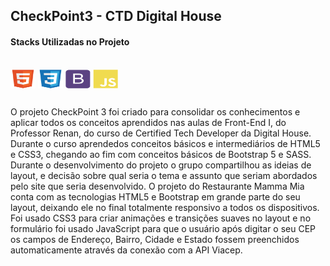 ## CheckPoint3 - CTD Digital House

#### Stacks Utilizadas no Projeto
<div style="display: inline_block"><br>
  <img align="center" alt="HTML" height="30" width="40" src="https://raw.githubusercontent.com/devicons/devicon/master/icons/html5/html5-original.svg">
  <img align="center" alt="CSS" height="30" width="40" src="https://raw.githubusercontent.com/devicons/devicon/master/icons/css3/css3-original.svg">
  <img align="center" alt="Bootstrap" height="30" width="40" src="https://raw.githubusercontent.com/devicons/devicon/master/icons/bootstrap/bootstrap-plain.svg">
  <img align="center" alt="JS" height="30" width="40" src="https://raw.githubusercontent.com/devicons/devicon/master/icons/javascript/javascript-plain.svg">
</div>

##

O projeto CheckPoint 3 foi criado para consolidar os conhecimentos e aplicar todos os conceitos aprendidos nas aulas de Front-End I, do Professor Renan,
do curso de Certified Tech Developer da Digital House. Durante o curso aprendedos conceitos básicos e intermediários de HTML5 e CSS3, chegando ao fim com
conceitos básicos de Bootstrap 5 e SASS. 
Durante o desenvolvimento do projeto o grupo compartilhou as ideias de layout, e decisão sobre qual seria o tema e assunto que seriam abordados pelo site
que seria desenvolvido. 
O projeto do Restaurante Mamma Mia conta com as tecnologias HTML5 e Bootstrap em grande parte do seu layout, deixando ele no final totalmente responsivo a todos
os dispositivos. Foi usado CSS3 para criar animações e transições suaves no layout e no formulário foi usado JavaScript para que o usuário após digitar o seu CEP
os campos de Endereço, Bairro, Cidade e Estado fossem preenchidos automaticamente através da conexão com a API Viacep.
